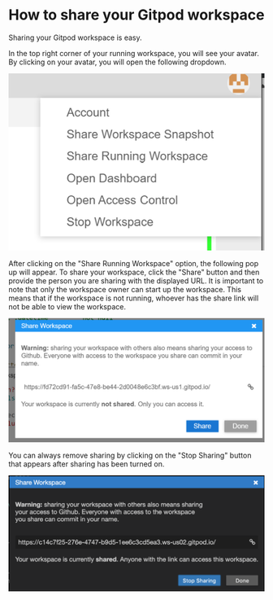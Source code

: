 # How to share your Gitpod workspace

Sharing your Gitpod workspace is easy.  

In the top right corner of your running workspace, you will see your avatar. By clicking on your avatar, you will open the following dropdown.

![](/assets/gitpodsharerunning.png)

After clicking on the "Share Running Workspace" option, the following pop up will appear. To share your workspace, click the "Share" button and then provide the person you are sharing with the displayed URL.  It is important to note that only the workspace owner can start up the workspace.  This means that if the workspace is not running, whoever has the share link will not be able to view the workspace. 

![](/assets/gitpodclickshare.png)

You can always remove sharing by clicking on the "Stop Sharing" button that appears after sharing has been turned on. 

![](/assets/gitpod_stop_share.png)


